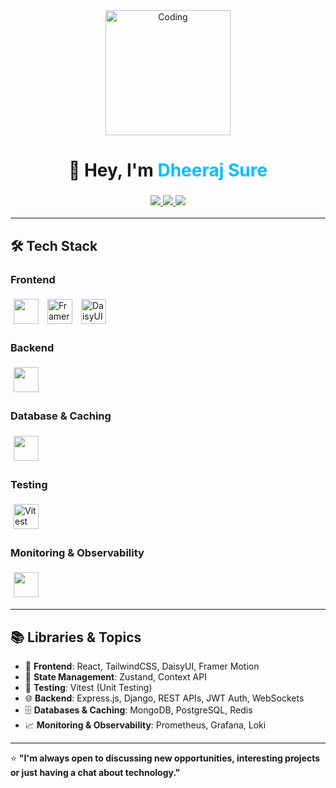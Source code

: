 <!-- Banner / Greeting -->
<div align="center">
  <img src="https://media.giphy.com/media/your-coding-gif.gif" width="200" alt="Coding"/>
  <h1>👋 Hey, I'm <span style="color:#00BFFF">Dheeraj Sure</span></h1>
  <h3>
    <a href="mailto:dheerajsure595@gmail.com">
      <img src="https://img.shields.io/badge/Email-D14836?style=for-the-badge&logo=gmail&logoColor=white" />
    </a>
    <a href="https://linkedin.com/in/YOUR-LINKEDIN" target="_blank">
      <img src="https://img.shields.io/badge/LinkedIn-0077b5?style=for-the-badge&logo=linkedin&logoColor=white" />
    </a>
    <a href="https://hub.docker.com/u/YOUR-DOCKER-USERNAME" target="_blank">
      <img src="https://img.shields.io/badge/Docker-2496ED?style=for-the-badge&logo=docker&logoColor=white" />
    </a>
  </h3>
</div>

---

## 🛠️ Tech Stack

<style>
.tech-icons img {
  margin: 5px;
  transition: transform 0.3s ease, box-shadow 0.3s ease;
}
.tech-icons img:hover {
  transform: scale(1.15);
  box-shadow: 0 4px 12px rgba(0, 0, 0, 0.2);
}
</style>

### **Frontend**
<p align="left" class="tech-icons">
  <img src="https://skillicons.dev/icons?i=react,html,css,tailwind,js,ts" height="40"/>
  <img src="https://skillicons.dev/icons?i=framer" height="40" alt="Framer Motion" />
  <img src="https://skillicons.dev/icons?i=daisyui" height="40" alt="DaisyUI" />
</p>

### **Backend**
<p align="left" class="tech-icons">
  <img src="https://skillicons.dev/icons?i=nodejs,express,django,go,python" height="40"/>
</p>

### **Database & Caching**
<p align="left" class="tech-icons">
  <img src="https://skillicons.dev/icons?i=mongodb,postgres,redis" height="40"/>
</p>

### **Testing**
<p align="left" class="tech-icons">
  <img src="https://skillicons.dev/icons?i=vitest" height="40" alt="Vitest" />
</p>

### **Monitoring & Observability**
<p align="left" class="tech-icons">
  <img src="https://skillicons.dev/icons?i=prometheus,grafana,loki" height="40"/>
</p>



---

## 📚 Libraries & Topics
- 🎯 **Frontend**: React, TailwindCSS, DaisyUI, Framer Motion  
- 🧠 **State Management**: Zustand, Context API  
- 🧪 **Testing**: Vitest (Unit Testing)  
- 🌐 **Backend**: Express.js, Django, REST APIs, JWT Auth, WebSockets  
- 🗄 **Databases & Caching**: MongoDB, PostgreSQL, Redis  
- 📈 **Monitoring & Observability**: Prometheus, Grafana, Loki  

---

⭐ **"I'm always open to discussing new opportunities, interesting projects or just having a chat about technology."**
